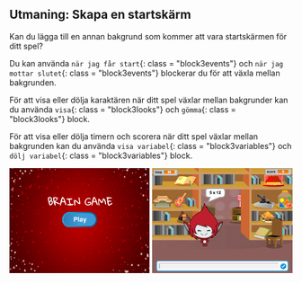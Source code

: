 ## Utmaning: Skapa en startskärm

Kan du lägga till en annan bakgrund som kommer att vara startskärmen för ditt spel?

Du kan använda `när jag får start`{: class = "block3events"} och `när jag mottar slutet`{: class = "block3events"} blockerar du för att växla mellan bakgrunden.

För att visa eller dölja karaktären när ditt spel växlar mellan bakgrunder kan du använda `visa`{: class = "block3looks"} och `gömma`{: class = "block3looks"} block.

För att visa eller dölja timern och scorera när ditt spel växlar mellan bakgrunden kan du använda `visa variabel`{: class = "block3variables"} och `dölj variabel`{: class = "block3variables"} block.

![Startskärm](images/brain-startscreen.png)